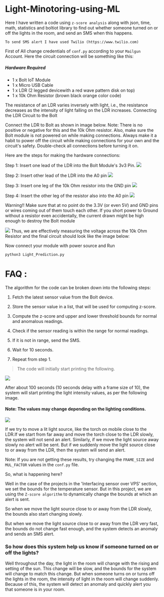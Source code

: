 # Light-Minotoring-using-ML


Here I have written a code using `z-score analysis` along with json, time, math, statistics and boltiot library to find out whether someone turned on or off the lights in the room, and send an SMS when this happens.

`To send SMS alert I have used Twilio (https://www.twilio.com)`

First of All change credentials of `conf.py` according to your `Mailgun` Account.
Here the circuit connection will be something like this:

##### Hardware Required

* 1 x Bolt IoT Module
* 1 x Micro USB Cable
* 1 x LDR (2 legged devicewith a red wave pattern disk on top)
* 1 x 10k Ohm Resistor (brown black orange color code)

The resistance of an LDR varies inversely with light, i.e., the resistance decreases as the intensity of light falling on the LDR increases. Connecting the LDR Circuit to the Bolt

Connect the LDR to Bolt as shown in image below. Note: There is no positive or negative for this and the 10k Ohm resistor. Also, make sure the Bolt module is not powered on while making connections. Always make it a habit to power off the circuit while making connections for your own and the circuit's safety. Double-check all connections before turning it on.

Here are the steps for making the hardware connections:

Step 1: Insert one lead of the LDR into the Bolt Module's 3v3 Pin.
![](https://camo.githubusercontent.com/3c0bd34c9aa78c0e99c1b5feeff7f4a0c78398da/68747470733a2f2f63646e2e66732e746561636861626c6563646e2e636f6d2f41444e75704d6e577952376b435752766d37364c617a2f726573697a653d77696474683a313530302f68747470733a2f2f7777772e66696c657069636b65722e696f2f6170692f66696c652f4f4e53346c506e68526e6d52484e437368444456)

Step 2: Insert other lead of the LDR into the A0 pin
![](https://camo.githubusercontent.com/b482b689aa0b4a9d360cf56aacdf882184171728/68747470733a2f2f63646e2e66732e746561636861626c6563646e2e636f6d2f41444e75704d6e577952376b435752766d37364c617a2f726573697a653d77696474683a313530302f68747470733a2f2f7777772e66696c657069636b65722e696f2f6170692f66696c652f4c79754c41344a4d545379394e53783371414739)

Step 3: Insert one leg of the 10k Ohm resistor into the GND pin
![](https://camo.githubusercontent.com/a30db117169caaa72980afc6ad01b2afe87964f1/68747470733a2f2f63646e2e66732e746561636861626c6563646e2e636f6d2f41444e75704d6e577952376b435752766d37364c617a2f726573697a653d77696474683a313530302f68747470733a2f2f7777772e66696c657069636b65722e696f2f6170692f66696c652f57364e4a44455a4b524e4b3843345236776a4438)

Step 4: Insert the other leg of the resistor also into the A0 pin
![](https://camo.githubusercontent.com/acf916c0ff9c734a40f6c708908c42434c492311/68747470733a2f2f63646e2e66732e746561636861626c6563646e2e636f6d2f41444e75704d6e577952376b435752766d37364c617a2f726573697a653d77696474683a313530302f68747470733a2f2f7777772e66696c657069636b65722e696f2f6170692f66696c652f344a49663957524a57764d785a76486157415a41)

Warning!! Make sure that at no point do the 3.3V (or even 5V) and GND pins or wires coming out of them touch each other. If you short power to Ground without a resistor even accidentally, the current drawn might be high enough to destroy the Bolt module 

![](https://camo.githubusercontent.com/9877f98f7ded2327f89c5d68fc61ab668d635d8c/68747470733a2f2f63646e2e66732e746561636861626c6563646e2e636f6d2f41444e75704d6e577952376b435752766d37364c617a2f726573697a653d77696474683a313530302f68747470733a2f2f7777772e66696c657069636b65722e696f2f6170692f66696c652f4d4833507936704b51704f7541694e476f6b6167)
Thus, we are effectively measuring the voltage across the 10k Ohm Resistor and the final circuit should look like the image below:

Now connect your module with power source and Run

    python3 Light_Prediction.py



# FAQ : 

The algorithm for the code can be broken down into the following steps:

1) Fetch the latest sensor value from the Bolt device.

2) Store the sensor value in a list, that will be used for computing z-score.

3) Compute the z-score and upper and lower threshold bounds for normal and anomalous readings.

4) Check if the sensor reading is within the range for normal readings.

5) If it is not in range, send the SMS.

6) Wait for 10 seconds.

7) Repeat from step 1.

> The code will initially start printing the following.

![](https://cdn.fs.teachablecdn.com/resize=width:1500/Zo31Dq0YR3Wh9ZekEUFP)

After about 100 seconds (10 seconds delay with a frame size of 10), the system will start printing the light intensity values, as per the following image.

#### Note: The values may change depending on the lighting conditions.
![](https://cdn.fs.teachablecdn.com/resize=width:1500/3DOd07uCQz6600VdXMql)

If we try to move a lit light source, like the torch on mobile close to the LDR.If we start from far away and move the torch close to the LDR slowly, the system will not send an alert. Similarly, if we move the light source away slowly no alert will be sent. But if we suddenly move the light source close to or away from the LDR, then the system will send an alert.

Note: If you are not getting these results, try changing the `FRAME_SIZE` and `MUL_FACTOR` values in the `conf.py` file.

So, what is happening here?

Well in the case of the projects in the 'Interfacing sensor over VPS' section, we set the bounds for the temperature sensor. But in this project, we are using the `Z-score algorithm` to dynamically change the bounds at which an alert is sent.

So when we move the light source close to or away from the LDR slowly, the bounds also start changing slowly.

But when we move the light source close to or away from the LDR very fast, the bounds do not change fast enough, and the system detects an anomaly and sends an SMS alert.

### So how does this system help us know if someone turned on or off the lights?

Well throughout the day, the light in the room will change with the rising and setting of the sun. This change will be slow, and the bounds for the system will change to match this change. But when someone turns on or turns off the lights in the room, the intensity of light in the room will change suddenly. Because of this, the system will detect an anomaly and quickly alert you that someone is in your room.
